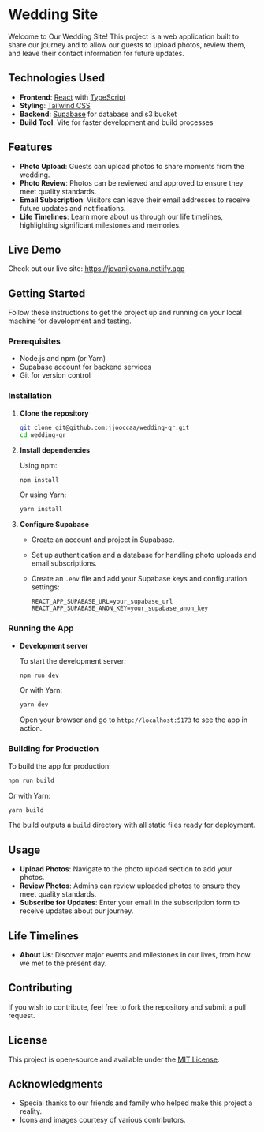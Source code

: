 # Wedding Site

Welcome to Our Wedding Site! This project is a web application built to share our journey and to allow our guests to upload photos, review them, and leave their contact information for future updates.

## Technologies Used

- **Frontend**: [React](https://reactjs.org/) with [TypeScript](https://www.typescriptlang.org/)
- **Styling**: [Tailwind CSS](https://tailwindcss.com/)
- **Backend**: [Supabase](https://supabase.io/) for database and s3 bucket
- **Build Tool**: Vite for faster development and build processes

## Features

- **Photo Upload**: Guests can upload photos to share moments from the wedding.
- **Photo Review**: Photos can be reviewed and approved to ensure they meet quality standards.
- **Email Subscription**: Visitors can leave their email addresses to receive future updates and notifications.
- **Life Timelines**: Learn more about us through our life timelines, highlighting significant milestones and memories.

## Live Demo
Check out our live site: https://jovanijovana.netlify.app

## Getting Started

Follow these instructions to get the project up and running on your local machine for development and testing.

### Prerequisites

- Node.js and npm (or Yarn)
- Supabase account for backend services
- Git for version control

### Installation

1. **Clone the repository**

   ```bash
   git clone git@github.com:jjooccaa/wedding-qr.git
   cd wedding-qr
   ```

2. **Install dependencies**

   Using npm:

   ```bash
   npm install
   ```

   Or using Yarn:

   ```bash
   yarn install
   ```

3. **Configure Supabase**

   - Create an account and project in Supabase.
   - Set up authentication and a database for handling photo uploads and email subscriptions.
   - Create an `.env` file and add your Supabase keys and configuration settings:

     ```
     REACT_APP_SUPABASE_URL=your_supabase_url
     REACT_APP_SUPABASE_ANON_KEY=your_supabase_anon_key
     ```

### Running the App

- **Development server**

  To start the development server:

  ```bash
  npm run dev
  ```

  Or with Yarn:

  ```bash
  yarn dev
  ```

  Open your browser and go to `http://localhost:5173` to see the app in action.

### Building for Production

To build the app for production:

```bash
npm run build
```

Or with Yarn:

```bash
yarn build
```

The build outputs a `build` directory with all static files ready for deployment.

## Usage

- **Upload Photos**: Navigate to the photo upload section to add your photos.
- **Review Photos**: Admins can review uploaded photos to ensure they meet quality standards.
- **Subscribe for Updates**: Enter your email in the subscription form to receive updates about our journey.

## Life Timelines

- **About Us**: Discover major events and milestones in our lives, from how we met to the present day.

## Contributing

If you wish to contribute, feel free to fork the repository and submit a pull request. 

## License

This project is open-source and available under the [MIT License](LICENSE).

## Acknowledgments

- Special thanks to our friends and family who helped make this project a reality.
- Icons and images courtesy of various contributors.
